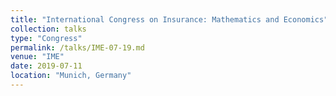 ```yaml
---
title: "International Congress on Insurance: Mathematics and Economics"
collection: talks
type: "Congress"
permalink: /talks/IME-07-19.md
venue: "IME"
date: 2019-07-11
location: "Munich, Germany"
---
```

